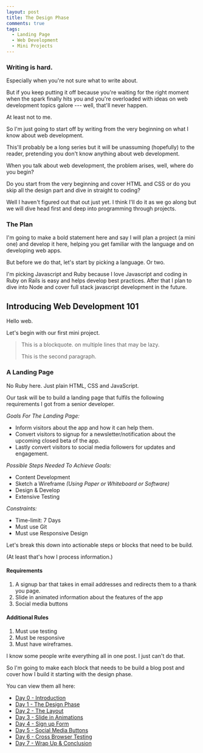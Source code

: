 ```yaml
---
layout: post
title: The Design Phase
comments: true
tags:
  - Landing Page
  - Web Development
  - Mini Projects
---
```


### Writing is hard.

Especially when you're not sure what to write about.

But if you keep putting it off because you're waiting for the right moment when the spark finally hits you and you're overloaded with ideas on web development topics galore --- well, that'll never happen.

At least not to me.

So I'm just going to start off by writing from the very beginning on what I know about web development.

This'll probably be a long series but it will be unassuming (hopefully) to the reader, pretending you don't know anything about web development.

When you talk about web development, the problem arises, well, where do you begin?

Do you start from the very beginning and cover HTML and CSS or do you skip all the design part and dive in straight to coding?

Well I haven't figured out that out just yet. I think I'll do it as we go along but we will dive head first and deep into programming through projects.


### The Plan
I'm going to make a bold statement here and say I will plan a project (a mini one) and develop it here, helping you get familiar with the language and on developing web apps.

But before we do that, let's start by picking a language. Or two.

I'm picking Javascript and Ruby because I love Javascript and coding in Ruby on Rails is easy and helps develop best practices. After that I plan to dive into Node and cover full stack javascript development in the future.

## Introducing Web Development 101

Hello web.

Let's begin with our first mini project.

> This is a blockquote.
>     on multiple lines
that may be lazy.
>
> This is the second paragraph.

### A Landing Page

No Ruby here. Just plain HTML, CSS and JavaScript.

Our task will be to build a landing page that fulfils the following requirements I got from a senior developer.

*Goals For The Landing Page:*

- Inform visitors about the app and how it can help them.
- Convert visitors to signup for a newsletter/notification about the upcoming closed beta of the app.
- Lastly convert visitors to social media followers for updates and engagement.

*Possible Steps Needed To Achieve Goals:*

- Content Development
- Sketch a Wireframe _(Using Paper or Whiteboard or Software)_
- Design & Develop
- Extensive Testing

*Constraints:*

- Time-limit: 7 Days
- Must use Git
- Must use Responsive Design

Let's break this down into actionable steps or blocks that need to be build.

(At least that's how I process information.)

#### Requirements
1. A signup bar that takes in email addresses and redirects them to a thank you page.
2. Slide in animated information about the features of the app
3. Social media buttons

#### Additional Rules
1. Must use testing
2. Must be responsive
3. Must have wireframes.

I know some people write everything all in one post. I just can't do that.

So I'm going to make each block that needs to be build a blog post and cover how I build it starting with the design phase.

You can view them all here:

* [Day 0 - Introduction](http://nidafarooqui.github.io/2016/08/27/introducing-web-development-101/)
* [Day 1 - The Design Phase](http://nidafarooqui.github.io/2016/08/28/design-phase/)
* [Day 2 - The Layout ](http://nidafarooqui.github.io/2016/08/29/the-layout/)
* [Day 3 - Slide in Animations ](http://nidafarooqui.github.io/2016/08/30/slidein-animations/)
* [Day 4 - Sign up Form ](http://nidafarooqui.github.io/2016/08/01/signup-form/)
* [Day 5 - Social Media Buttons ](http://nidafarooqui.github.io/2016/09/02/social-media/)
* [Day 6 - Cross Browser Testing ](http://nidafarooqui.github.io/2016/09/03/testing/)
* [Day 7 - Wrap Up & Conclusion ](http://nidafarooqui.github.io/2016/09/04/wrap-up/)
